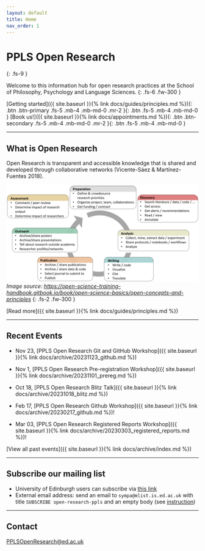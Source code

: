 ```yaml
---
layout: default
title: Home
nav_order: 1
---
```


# PPLS Open Research
{: .fs-9 }

Welcome to this information hub for open research practices at the School of Philosophy, Psychology and Language Sciences.
{: .fs-6 .fw-300 }

[Getting started]({{ site.baseurl }}{% link docs/guides/principles.md %}){: .btn .btn-primary .fs-5 .mb-4 .mb-md-0 .mr-2 }{: .btn .fs-5 .mb-4 .mb-md-0 }
[Book us!]({{ site.baseurl }}{% link docs/appointments.md %}){: .btn .btn-secondary .fs-5 .mb-4 .mb-md-0 .mr-2 }{: .btn .fs-5 .mb-4 .mb-md-0 }

---

## What is Open Research

Open Research is transparent and accessible knowledge that is shared and developed through collaborative networks (Vicente-Sáez & Martínez-Fuentes 2018).

![](assets/images/ResearchCycle.png)
*Image source: https://open-science-training-handbook.gitbook.io/book/open-science-basics/open-concepts-and-principles*
{: .fs-2 .fw-300 }

[Read more]({{ site.baseurl }}{% link docs/guides/principles.md %})

---

## Recent Events
* Nov 23, [PPLS Open Research Git and GitHub Workshop]({{ site.baseurl }}{% link docs/archive/20231123_github.md %})

* Nov 1, [PPLS Open Research Pre-registration Workshop]({{ site.baseurl }}{% link docs/archive/20231101_prereg.md %})

* Oct 18, [PPLS Open Research Blitz Talk]({{ site.baseurl }}{% link docs/archive/20231018_blitz.md %})

* Feb 17, [PPLS Open Research Github Workshop]({{ site.baseurl }}{% link docs/archive/20230217_github.md %})!

* Mar 03, [PPLS Open Research Registered Reports Workshop]({{ site.baseurl }}{% link docs/archive/20230303_registered_reports.md %})!


[View all past events]({{ site.baseurl }}{% link docs/archive/index.md %})

---

## Subscribe our mailing list

- University of Edinburgh users can subscribe via [this link](https://mlist.is.ed.ac.uk/lists/info/open-research-ppls)
- External email address: send an email to `sympa@mlist.is.ed.ac.uk` with title `SUBSCRIBE open-research-ppls` and an empty body (see [instruction](https://www.ed.ac.uk/information-services/computing/comms-and-collab/email/lists/sympa/subscribe))

---
## Contact

PPLSOpenResearch@ed.ac.uk
